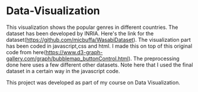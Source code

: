 # Data-Visualization
This visualization shows the popular genres in different countries. The dataset has been developed by INRIA. Here's the link for the dataset(https://github.com/micbuffa/WasabiDataset).
The visualization part has been coded in javascript,css and html. I made this on top of this original code from here(https://www.d3-graph-gallery.com/graph/bubblemap_buttonControl.html). The preprocessing done here uses a few different other datasets.
Note here that I used the final dataset in a certain way in the javascript code. 


This project was developed as part of my course on Data Visualization.
